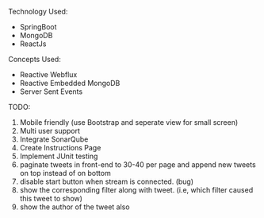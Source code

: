 Technology Used:
- SpringBoot
- MongoDB
- ReactJs

Concepts Used:
- Reactive Webflux
- Reactive Embedded MongoDB
- Server Sent Events


TODO:
1. Mobile friendly (use Bootstrap and seperate view for small screen)
2. Multi user support
3. Integrate SonarQube
4. Create Instructions Page
5. Implement JUnit testing
6. paginate tweets in front-end to 30-40 per page and append new tweets on top instead of on bottom
7. disable start button when stream is connected. (bug)
8. show the corresponding filter along with tweet. (i.e, which filter caused this tweet to show)
9. show the author of the tweet also